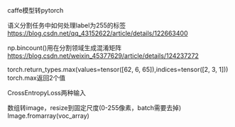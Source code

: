 

caffe模型转pytorch



语义分割任务中如何处理label为255的标签
https://blog.csdn.net/qq_43152622/article/details/122663400


np.bincount()用在分割领域生成混淆矩阵
https://blog.csdn.net/weixin_45377629/article/details/124237272



torch.return_types.max(values=tensor([62,  6, 65]),indices=tensor([2, 3, 1]))
torch.max返回2个值


CrossEntropyLoss两种输入



数组转image，resize到固定尺度(0-255像素，batch需要去掉)
Image.fromarray(voc_array)










